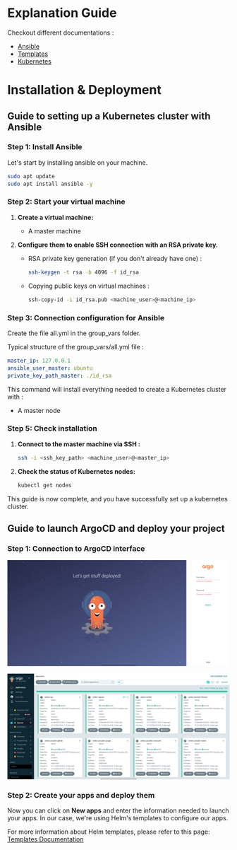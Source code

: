 # Explanation Guide

Checkout different documentations :
- [Ansible](./docs/ansible.md)
- [Templates](./docs/templates.md)
- [Kubernetes](./docs/kubernetes.md)

# Installation & Deployment

## Guide to setting up a Kubernetes cluster with Ansible

### Step 1: Install Ansible
Let's start by installing ansible on your machine.


```bash
sudo apt update
sudo apt install ansible -y
```

### Step 2: Start your virtual machine

1. **Create a virtual machine:**
    - A master machine

2. **Configure them to enable SSH connection with an RSA private key.**
    - RSA private key generation (if you don't already have one) :

         ```bash
         ssh-keygen -t rsa -b 4096 -f id_rsa
         ```
    - Copying public keys on virtual machines :

         ```bash
         ssh-copy-id -i id_rsa.pub <machine_user>@<machine_ip>
         ```

### Step 3: Connection configuration for Ansible

Create the file all.yml in the group_vars folder.

Typical structure of the group_vars/all.yml file :

```yaml
master_ip: 127.0.0.1
ansible_user_master: ubuntu
private_key_path_master: ./id_rsa
```

This command will install everything needed to create a Kubernetes cluster with :

- A master node

### Step 5: Check installation

1. **Connect to the master machine via SSH :**

    ```bash
    ssh -i <ssh_key_path> <machine_user>@<master_ip>
    ```

2. **Check the status of Kubernetes nodes:**

    ```bash
    kubectl get nodes
    ```

This guide is now complete, and you have successfully set up a kubernetes cluster.

## Guide to launch ArgoCD and deploy your project

### Step 1: Connection to ArgoCD interface

![ArgoCD interface](./images/argocd.png)

![ArgoCD Main Page](./images/argocdMainPage.png)

### Step 2: Create your apps and deploy them 

Now you can click on **New apps** and enter the information needed to launch your apps.
In our case, we're using Helm's templates to configure our apps.

For more information about Helm templates, please refer to this page:  [Templates Documentation](./docs/templates.md)
